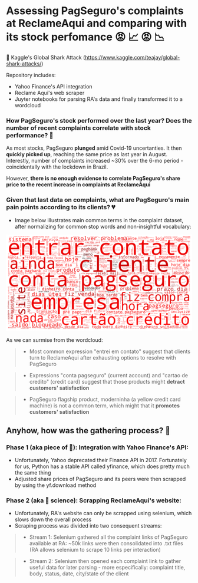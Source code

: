 # Assessing PagSeguro's complaints at ReclameAqui and comparing with its stock perfomance :rage: :chart_with_upwards_trend: :rage: :chart_with_downwards_trend:

:file_folder: Kaggle's Global Shark Attack (https://www.kaggle.com/teajay/global-shark-attacks/)

Repository includes: 
* Yahoo Finance's API integration
* Reclame Aqui's web scraper
* Juyter notebooks for parsing RA's data and finally transformed it to a wordcloud

### How PagSeguro's stock performed over the last year? Does the number of recent complaints correlate with stock performance? :money_with_wings:

As most stocks, PagSeguro **plunged** amid Covid-19 uncertanties. It then **quickly picked up**, reaching the same price as last year in August.
Interestly, number of complaints increased ~30% over the 6-mo period - coincidentally with the lockdown in Brazil.

However, **there is no enough evidence to correlate PagSeguro's share price to the recent increase in complaints at ReclameAqui** 


### Given that last data on complaints, what are PagSeguro's main pain points according to its clients? :broken_heart:

* Image below illustrates main common terms in the complaint dataset, after normalizing for common stop words and non-insightful vocabulary:

<img src="imgs/wordcloud.PNG">

As we can surmise from the wordcloud:
>* Most common expression "entrei em contato" suggest that clients turn to ReclameAqui after exhausting options to resolve with PagSeguro

>* Expressions "conta pagseguro" (current account) and "cartao de credito" (credit card) suggest that those products might **detract customers' satisfaction**

>* PagSeguro flagship product, moderninha (a yellow credit card machine) is not a common term, which might that it **promotes customers' satisfaction**

## Anyhow, how was the gathering process? :microscope:

### Phase 1 (aka piece of :cake:): Integration with Yahoo Finance's API:

* Unfortunately, Yahoo deprecated their Finance API in 2017. Fortunately for us, Python has a stable API called yfinance, which does pretty much the same thing
* Adjusted share prices of PagSeguro and its peers were then scrapped by using the yf.download method 

### Phase 2 (aka :rocket: science): Scrapping ReclameAqui's website:

* Unfortunately, RA's website can only be scrapped using selenium, which slows down the overall process
* Scraping process was divided into two consequent streams:
>* Stream 1: Selenium gathered all the complaint links of PagSeguro available at RA: ~50k links were then consolidated into .txt files (RA allows selenium to scrape 10 links per interaction)  

>* Stream 2: Selenium then opened each complaint link to gather useful data for later parsing - more especifically: complaint title, body, status, date, city/state of the client

